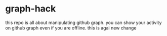 # graph-hack
this repo is all about manipulating github graph.
you can show your activity on github graph even if you are offline.
this is agai new change
